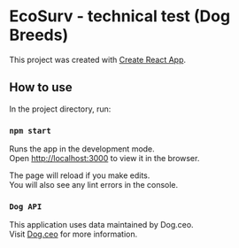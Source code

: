 # EcoSurv - technical test (Dog Breeds)

This project was created with [Create React App](https://github.com/facebook/create-react-app).

## How to use

In the project directory, run:

### `npm start`

Runs the app in the development mode.\
Open [http://localhost:3000](http://localhost:3000) to view it in the browser.

The page will reload if you make edits.\
You will also see any lint errors in the console.

### `Dog API`

This application uses data maintained by Dog.ceo.\
Visit [Dog.ceo](https://dog.ceo/dog-api/) for more information.